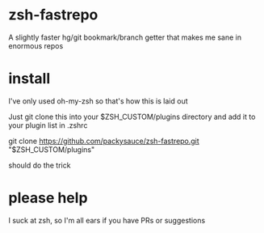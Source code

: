 # zsh-fastrepo
A slightly faster hg/git bookmark/branch getter that makes me sane in enormous repos

# install
I've only used oh-my-zsh so that's how this is laid out

Just git clone this into your $ZSH_CUSTOM/plugins directory and add it to your plugin list in .zshrc

  git clone https://github.com/packysauce/zsh-fastrepo.git "$ZSH_CUSTOM/plugins"

should do the trick

# please help
I suck at zsh, so I'm all ears if you have PRs or suggestions
